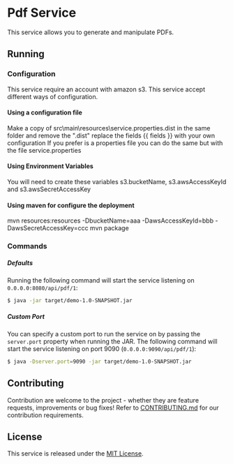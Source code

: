 Pdf Service
===========

This service allows you to generate and manipulate PDFs.

## Running

### Configuration

This service require an account with amazon s3.
This service accept different ways of configuration.

#### Using a configuration file

Make a copy of src\main\resources\service.properties.dist in the same folder and remove the ".dist" replace the fields {{ fields }} with your own configuration
If you prefer is a properties file you can do the same but with the file service.properties

#### Using Environment Variables

You will need to create these variables s3.bucketName, s3.awsAccessKeyId and s3.awsSecretAccessKey 


#### Using maven for configure the deployment

mvn resources:resources -DbucketName=aaa -DawsAccessKeyId=bbb -DawsSecretAccessKey=ccc
mvn package

### Commands


##### Defaults

Running the following command will start the service listening on `0.0.0.0:8080/api/pdf/1`:

```bash
$ java -jar target/demo-1.0-SNAPSHOT.jar
```

##### Custom Port

You can specify a custom port to run the service on by passing the `server.port` property when running the JAR. The
following command will start the service listening on port 9090 (`0.0.0.0:9090/api/pdf/1`):

```bash
$ java -Dserver.port=9090 -jar target/demo-1.0-SNAPSHOT.jar
```


## Contributing

Contribution are welcome to the project - whether they are feature requests, improvements or bug fixes! Refer to 
[CONTRIBUTING.md](CONTRIBUTING.md) for our contribution requirements.

## License

This service is released under the [MIT License](http://opensource.org/licenses/mit-license.php).
